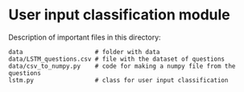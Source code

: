 # User input classification module

Description of important files in this directory:
```
data                    # folder with data
data/LSTM_questions.csv # file with the dataset of questions
data/csv_to_numpy.py    # code for making a numpy file from the questions
lstm.py                 # class for user input classification
```
